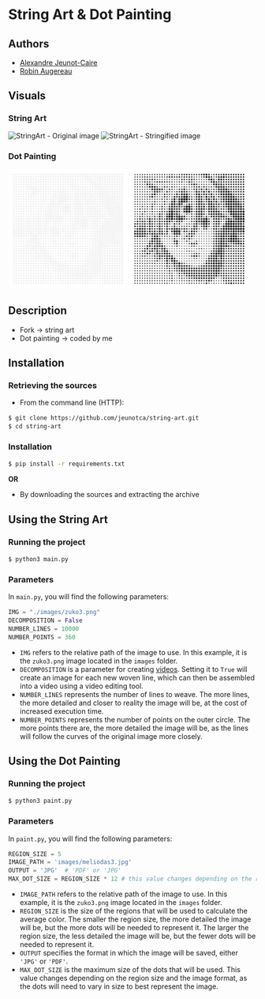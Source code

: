 # String Art & Dot Painting

## Authors

- [Alexandre Jeunot-Caire](https://github.com/jeunotca)
- [Robin Augereau](https://github.com/newtondotcom)

## Visuals
### String Art
<picture>
<img src="images/twd2.jpg" alt="StringArt - Original image" style="margin: auto; width: 48%; height: auto;"/>
</picture>
<picture>
<img src="images/twd2-string-art.png" alt="StringArt - Stringified image" style="margin: auto; width: 48%; height: auto;"/>
</picture>

### Dot Painting
<picture>
<img src="images/meliodas3_hollow_a5_centered.jpg" alt="Dotpainting colored" style="margin: auto; width: 48%; height: auto;"/>
</picture>
<picture>
<img src="images/meliodas3_filled_a5_centered.jpg" alt="Dotpainting uncolored" style="margin: auto; width: 48%; height: auto;"/>
</picture>


## Description

- Fork -> string art
- Dot painting -> coded by me

## Installation

### Retrieving the sources

* From the command line (HTTP):
```bash
$ git clone https://github.com/jeunotca/string-art.git
$ cd string-art
```

### Installation

```bash
$ pip install -r requirements.txt
```

**OR**

* By downloading the sources and extracting the archive

## Using the String Art

### Running the project

```bash
$ python3 main.py
```

### Parameters

In `main.py`, you will find the following parameters:

```python
IMG = "./images/zuko3.png"
DECOMPOSITION = False
NUMBER_LINES = 10000
NUMBER_POINTS = 360
```

* `IMG` refers to the relative path of the image to use. In this example, it is the `zuko3.png` image located in the `images` folder.
* `DECOMPOSITION` is a parameter for creating [videos](https://www.youtube.com/watch?v=ZspIYyTzPG0). Setting it to `True` will create an image for each new woven line, which can then be assembled into a video using a video editing tool.
* `NUMBER_LINES` represents the number of lines to weave. The more lines, the more detailed and closer to reality the image will be, at the cost of increased execution time.
* `NUMBER_POINTS` represents the number of points on the outer circle. The more points there are, the more detailed the image will be, as the lines will follow the curves of the original image more closely.

## Using the Dot Painting

### Running the project

```bash
$ python3 paint.py
```

### Parameters

In `paint.py`, you will find the following parameters:

```python
REGION_SIZE = 5
IMAGE_PATH = 'images/meliodas3.jpg'
OUTPUT = 'JPG'  # 'PDF' or 'JPG'
MAX_DOT_SIZE = REGION_SIZE * 12 # this value changes depending on the region size and the image format
```

* `IMAGE_PATH` refers to the relative path of the image to use. In this example, it is the `zuko3.png` image located in the `images` folder.
* `REGION_SIZE` is the size of the regions that will be used to calculate the average color. The smaller the region size, the more detailed the image will be, but the more dots will be needed to represent it. The larger the region size, the less detailed the image will be, but the fewer dots will be needed to represent it.
* `OUTPUT` specifies the format in which the image will be saved, either `'JPG'` or `'PDF'`.
* `MAX_DOT_SIZE` is the maximum size of the dots that will be used. This value changes depending on the region size and the image format, as the dots will need to vary in size to best represent the image.
